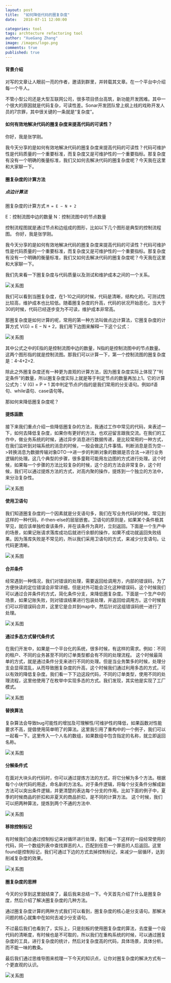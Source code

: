 ```yaml
---
layout: post
title:  "如何降低代码的圈复杂度"
date:   2018-07-11 12:00:00

categories: tool
tags: archtecture refactoring tool
author: "XueGang Zhang"
image: /images/logo.png
comments: true
published: true
---
```


#### 背景介绍

对写的文章让人眼前一亮的作者，邀请到群里，并转载其文章。在一个平台中介绍每一个牛人。


不管小型公司还是大型互联网公司，很多项目债台高筑，新功能开发困难。其中一个很大的原因就是代码复杂，可读性差。Sonar开发团队曾上纲上线的戏称开发人员的7宗罪，其中很关键的一条就是“复杂度”。


#### 如何有效地解决代码的圈复杂度来提高代码的可读性？

你好，我是张学刚。

我今天分享的是如何有效地解决代码的圈复杂度来提高代码的可读性？代码可维护性是代码质量的一个重要标准，而复杂度又是可维护性的一个重要指标。那复杂度有没有一个明确的衡量标准，我们又如何去解决代码的圈复杂度呢？今天我在这里和大家聊一下。

#### 圈复杂度的计算方法


##### 点边计算法

圈复杂度的计算方式 ``M = E − N + 2``

E：控制流图中边的数量
N：控制流图中的节点数量

控制流程图就是通过节点和边组成的图形，比如以下几个图形是典型的控制流程图。
你好，我是张学刚。

我今天分享的是如何有效地解决代码的圈复杂度来提高代码的可读性？代码可维护性是代码质量的一个重要标准，而复杂度又是可维护性的一个重要指标。那复杂度有没有一个明确的衡量标准，我们又如何去解决代码的圈复杂度呢？今天我在这里和大家聊一下。

我们先来看一下圈复杂度与代码质量以及测试和维护成本之间的一个关系。

![关系图](/assets/images/pictures/2020-02-20-cyclomatic_complexity/02.jpg?style=centerme)

我们可以看到当圈复杂度，在1-10之间的时候，代码是清晰，结构化的。可测试性比较高，维护成本也比较低。随着圈复杂度的升高，代码的状况开始恶化，当大于30的时候，代码已经逐步变为不可读，维护成本非常高。

那圈复杂度是如何计算的呢，常用的第一种方法叫做点边计算法，它圈复杂度的计算方式 
V(G) = E − N + 2，我们用下边图来解释一下这个公式：

![关系图](/assets/images/pictures/2020-02-20-cyclomatic_complexity/01.png?style=centerme)

其中公式之中的E指的是控制流图中边的数量，N指的是控制流图中的节点数量。这两个图形指的就是控制流图。那我们可以计算一下，第一个控制流图的圈复杂度是：4-4+2=2.

除此之外圈复杂度还有一种更为直观的计算方法，因为圈复杂度实际上体现了“判定条件”的数量，所以圈复杂度实际上就是等于判定节点的数量再加上1。它的计算公式为：V (G) = P + 1
其中判定节点(P)指的是我们常用的分支语句。例如if语句、while语句、case语句等。

那如何来降低圈复杂度呢？


#### 提炼函数

接下来我们重点介绍一些降低圈复杂的方法，我通过工作中常见的代码，来表述一下，如何去降低复杂度，如果你有更好的方法，也欢迎留言跟我交流。在我们的工作中，做业务系统的时候，通过异步消息进行数据传递，是比较常用的一种方式，在我们监听到对端系统的消息的时候，一般会做这几件事情。判断消息是否为空-->转换消息为数据传输对象DTO-->进一步的判断对象的数据是否合法-->进行业务逻辑的处理。这几个典型的步骤，很多童鞋可能用左边图的方式进行处理。这个时候，如果每一个步骤的方法比较复杂的时候，这个总的方法会非常复杂，这个时候，我们可以通过提炼方法的方式，对高内聚的操作，提炼到一个独立的方法中，来分治复杂性。

![关系图](/assets/images/pictures/2020-02-20-cyclomatic_complexity/03.png?style=centerme)


#### 使用卫语句

我们知道圈复杂度的一个因素就是分支语句多，我们在写业务代码的时候，常见到这样的一种代码，if-then-else的层层嵌套。卫语句的原则是，如果某个条件极其罕见，就应该单独检查该条件，并在该条件为真时，立刻返回。下面是一个生产中的场景，如果记账请求落库成功后就进行余额的操作，如果不成功就返回失败结果。因为落库失败是不常见的，所以我们采用卫语句的方式，来减少分支语句。让代码更清晰。

![关系图](/assets/images/pictures/2020-02-20-cyclomatic_complexity/04.png?style=centerme)


#### 合并条件

经常遇到一种情况，我们对错误的处理，需要返回给调用方，内部的错误码，为了方便快读的定位错误会非常详细，但是对外可能会泛化这种错误码，这个时候我们可以通过合并条件的方式，简化条件分支，来降低圈复杂度。下面是一个生产中的场景，如果记账失败，则对错误结果进行包装处理，并返回给调用方。这个时候我们可以将错误码合并，这里它是合并到map中，然后针对这组错误码统一进行了处理。

![关系图](/assets/images/pictures/2020-02-20-cyclomatic_complexity/05.png?style=centerme)

#### 通过多态方式替代条件式

在我们开发中，如果是一个平台化的系统，很多时候，有这样的需求。例如：不同的租户、不同的业务甚至不同的订单类型都会有不同的处理流程。
这个时候最简单的方式，就是通过条件分支来进行不同的处理。但是当业务繁多的时候，处理分支会显得混乱，从而导致圈复杂度的升高，这个时候我们通过利用多态的方式，可以有效的降低复杂度。我们看一下下边这段代码，不同的订单类型，使用不同的处理流程，这里他使用了在枚举中实现多态的方式。我们发现，其实他是实现了工厂模式。

![关系图](/assets/images/pictures/2020-02-20-cyclomatic_complexity/06.png?style=centerme)

#### 替换算法

复杂算法会导致bug可能性的增加及可理解性/可维护性的降低，如果函数对性能要求不高，提倡使用简单明了的算法。这里我引用了重构中的一个例子，我们可以一起看一下。这里传入一个人名的数组，如果数组中包含指定的名称，就立即返回名称。

![关系图](/assets/images/pictures/2020-02-20-cyclomatic_complexity/07.png?style=centerme)

#### 分解条件式
在面对大块头的代码时，你可以通过提炼方法的方式，将它分解为多个方法。根据每个小块代码的用途，命名新的方法名。对于条件逻辑，将每个分支条件分解成新方法可以突出条件逻辑，并更清楚的表达每个分支的作用。比如下面的例子中，夏季的时候商品的折扣和非夏天的商品折扣，是不同的计算方法。 这个时候，我们可以把两种算法，提炼到两个不通的方法中.

![关系图](/assets/images/pictures/2020-02-20-cyclomatic_complexity/08.png?style=centerme)

#### 移除控制标记

有时候我们会通过控制标记来对循环进行处理，我们看一下这样的一段经常使用的代码，同一个数组列表中查找罪恶的人，匹配到任意一个罪恶的人后返回。这里found是控制标记，我们可通过下边的方式去掉控制标记，来减少一层循环，达到削减复杂度的效果。

![关系图](/assets/images/pictures/2020-02-20-cyclomatic_complexity/09.png?style=centerme)


#### 圈复杂度的思辨

今天的分享到这里就结束了，最后我来总结一下。今天首先介绍了什么是圈复杂度，然后介绍了解决圈复杂度的几种方法。

通过圈复杂度计算的两种方式我们可以看到，圈复杂度的核心是分支语句。那解决问题的核心就集中在如何去减少分支语句。

不过最后我们也看到了，实际上，只是刻板的使用圈复杂度的算法，去度量一个段代码的清晰度，有时候也是不可取的，所以我们在重构系统的时候，可以通过圈复杂度的工具，进行复杂度的统计，然后对复杂度高的代码，具体场景，具体分析。而不能一味的教条。

最后我们通过思维导图来梳理一下今天的知识点，让你对圈复杂度的解决方式有一个更直观的认识。


![关系图](/assets/images/pictures/2020-02-20-cyclomatic_complexity/11.png?style=centerme)
